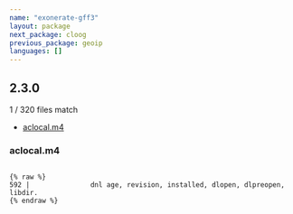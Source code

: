 ```yaml
---
name: "exonerate-gff3"
layout: package
next_package: cloog
previous_package: geoip
languages: []
---
```

## 2.3.0
1 / 320 files match

 - [aclocal.m4](#aclocalm4)

### aclocal.m4

```

{% raw %}
592 |               dnl age, revision, installed, dlopen, dlpreopen, libdir.
{% endraw %}

```